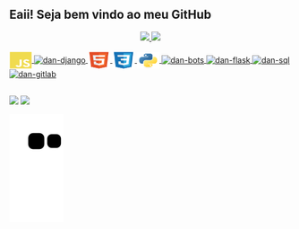## Eaii! Seja bem vindo ao meu GitHub 
<div align="center">
  <a href="https://github.com/danilodro">
  <img height="180em" src="https://github-readme-stats.vercel.app/api?username=danilodro&show_icons=true&theme=dracula&include_all_commits=true&count_private=true"/>
  <img height="180em" src="https://github-readme-stats.vercel.app/api/top-langs/?username=danilodro&layout=compact&langs_count=7&theme=dracula"/>
</div>
<div style="display: inline_block"><br>
  <img align="center" alt="dan-Js" height="30" width="40" src="https://raw.githubusercontent.com/devicons/devicon/master/icons/javascript/javascript-plain.svg">
  <img align="center" alt="dan-django" height="30" width="75" src="https://img.shields.io/badge/Django-092E20?style=for-the-badge&logo=django&logoColor=white">
  <img align="center" alt="dan-HTML" height="30" width="40" src="https://raw.githubusercontent.com/devicons/devicon/master/icons/html5/html5-original.svg">
  <img align="center" alt="dan-CSS" height="30" width="40" src="https://raw.githubusercontent.com/devicons/devicon/master/icons/css3/css3-original.svg">
  <img align="center" alt="dan-Python" height="30" width="40" src="https://raw.githubusercontent.com/devicons/devicon/master/icons/python/python-original.svg">
  <img align="center" alt="dan-bots" height="30" width="75" src="https://img.shields.io/badge/Bootstrap-563D7C?style=for-the-badge&logo=bootstrap&logoColor=white">
  <img align="center" alt="dan-flask" height="30" width="75" src="https://img.shields.io/badge/Flask-000000?style=for-the-badge&logo=flask&logoColor=white">
  <img align="center" alt="dan-sql" height="30" width="75" src="https://img.shields.io/badge/SQLite-07405E?style=for-the-badge&logo=sqlite&logoColor=white">
  <img align="center" alt="dan-gitlab" height="30" width="75" src="https://img.shields.io/badge/GitLab-330F63?style=for-the-badge&logo=gitlab&logoColor=white">
</div>
  
  ##
 
<div> 
  <a href = "mailto:olivier.danilo015@gmail.com"><img src="https://img.shields.io/badge/-Gmail-%23333?style=for-the-badge&logo=gmail&logoColor=white" target="_blank"></a>
  <a href="https://www.linkedin.com/in/danilo-oliveira-ti/" target="_blank"><img src="https://img.shields.io/badge/-LinkedIn-%230077B5?style=for-the-badge&logo=linkedin&logoColor=white" target="_blank"></a> 
 
  ![Snake animation](https://github.com/rafaballerini/rafaballerini/blob/output/github-contribution-grid-snake.svg)
 
</div>
